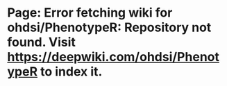 # Page: Error fetching wiki for ohdsi/PhenotypeR: Repository not found. Visit https://deepwiki.com/ohdsi/PhenotypeR to index it.
